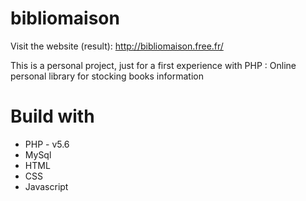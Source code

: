 # bibliomaison
Visit the website (result): http://bibliomaison.free.fr/

This is a personal project, just for a first experience with PHP : Online personal library for stocking books information

# Build with
* PHP - v5.6
* MySql
* HTML
* CSS
* Javascript
